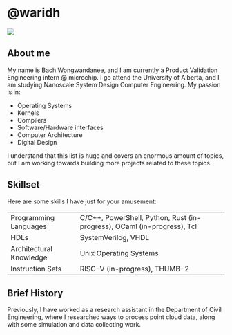 # @waridh

[![](_DSC0134.jpg)](https://waridh.github.io/)

## About me

My name is Bach Wongwandanee, and I am currently a Product Validation Engineering intern @ microchip. I go attend
the University of Alberta, and I am studying Nanoscale System Design Computer Engineering. My passion is in:

- Operating Systems
- Kernels
- Compilers
- Software/Hardware interfaces
- Computer Architecture
- Digital Design

I understand that this list is huge and covers an enormous amount of topics, but I am working towards building more projects related to these topics.

## Skillset

Here are some skills I have just for your amusement:

|  |  |
| --- | --- |
| Programming Languages | C/C++, PowerShell, Python, Rust (in-progress), OCaml (in-progress), Tcl |
| HDLs | SystemVerilog, VHDL |
| Architectural Knowledge | Unix Operating Systems |
| Instruction Sets | RISC-V (in-progress), THUMB-2 |

## Brief History

Previously, I have worked as a research assistant in the Department of Civil Engineering, where I researched
ways to process point cloud data, along with some simulation and data collecting work.
